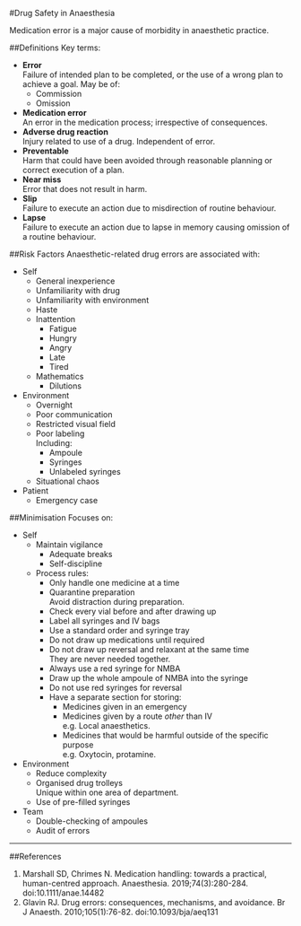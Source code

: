 #Drug Safety in Anaesthesia

Medication error is a major cause of morbidity in anaesthetic practice.

##Definitions
Key terms:
* **Error**  
Failure of intended plan to be completed, or the use of a wrong plan to achieve a goal. May be of:
	* Commission
	* Omission
* **Medication error**  
An error in the medication process; irrespective of consequences.
* **Adverse drug reaction**  
Injury related to use of a drug. Independent of error.
* **Preventable**  
Harm that could have been avoided through reasonable planning or correct execution of a plan.
* **Near miss**  
Error that does not result in harm.
* **Slip**  
Failure to execute an action due to misdirection of routine behaviour.
* **Lapse**  
Failure to execute an action due to lapse in memory causing omission of a routine behaviour.


##Risk Factors
Anaesthetic-related drug errors are associated with:
* Self
	* General inexperience
	* Unfamiliarity with drug
	* Unfamiliarity with environment
	* Haste
	* Inattention
		* Fatigue
		* Hungry
		* Angry
		* Late
		* Tired
	* Mathematics
		* Dilutions
* Environment
	* Overnight
	* Poor communication
	* Restricted visual field
	* Poor labeling  
	Including:
		* Ampoule
		* Syringes
		* Unlabeled syringes
	* Situational chaos
* Patient
	* Emergency case

##Minimisation
Focuses on:
* Self
	* Maintain vigilance  
		* Adequate breaks
		* Self-discipline
	* Process rules:
		* Only handle one medicine at a time
		* Quarantine preparation  
		Avoid distraction during preparation.
		* Check every vial before and after drawing up
		* Label all syringes and IV bags
		* Use a standard order and syringe tray
		* Do not draw up medications until required
		* Do not draw up reversal and relaxant at the same time  
		They are never needed together.
		* Always use a red syringe for NMBA
		* Draw up the whole ampoule of NMBA into the syringe
		* Do not use red syringes for reversal
		* Have a separate section for storing:
			* Medicines given in an emergency
			* Medicines given by a route *other* than IV  
			e.g. Local anaesthetics.
			* Medicines that would be harmful outside of the specific purpose  
			e.g. Oxytocin, protamine.
* Environment
	* Reduce complexity
	* Organised drug trolleys  
	Unique within one area of department.
	* Use of pre-filled syringes
* Team
	* Double-checking of ampoules
	* Audit of errors


---
##References
1. Marshall SD, Chrimes N. Medication handling: towards a practical, human-centred approach. Anaesthesia. 2019;74(3):280-284. doi:10.1111/anae.14482
2. Glavin RJ. Drug errors: consequences, mechanisms, and avoidance. Br J Anaesth. 2010;105(1):76-82. doi:10.1093/bja/aeq131
